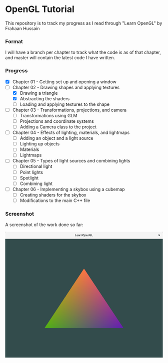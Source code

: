 # OpenGL Tutorial

This repository is to track my progress as I read through "Learn OpenGL" by Frahaan Hussain

### Format

I will have a branch per chapter to track what the code is as of that chapter, and master will contain the latest code I have written.

### Progress

- [x] Chapter 01 - Getting set up and opening a window
- [ ] Chapter 02 - Drawing shapes and applying textures
  - [x] Drawing a triangle
  - [x] Abstracting the shaders
  - [ ] Loading and applying textures to the shape
- [ ] Chapter 03 - Transformations, projections, and camera
  - [ ] Transformations using GLM
  - [ ] Projections and coordinate systems
  - [ ] Adding a Camera class to the project
- [ ] Chapter 04 - Effects of lighting, materials, and lightmaps
  - [ ] Adding an object and a light source
  - [ ] Lighting up objects
  - [ ] Materials
  - [ ] Lightmaps
- [ ] Chapter 05 - Types of light sources and combining lights
  - [ ] Directional light
  - [ ] Point lights
  - [ ] Spotlight
  - [ ] Combining light
- [ ] Chapter 06 - Implementing a skybox using a cubemap
  - [ ] Creating shaders for the skybox
  - [ ] Modifications to the main C++ file

### Screenshot

A screenshot of the work done so far:

![Progress screenshot](/screenshot.png "Progress")
